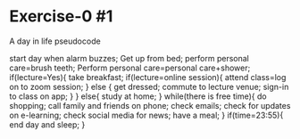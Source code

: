 # Exercise-0 #1
A day in life pseudocode

start day when alarm buzzes;
Get up from bed;
perform personal care=brush teeth;
Perform personal care=personal care+shower;
if(lecture=Yes){
   take breakfast;
 if(lecture=online session){
   attend class=log on to zoom session;
   }
  else {
  get dressed;
  commute to lecture venue;
  sign-in to class on app;
   }
  }
else{
  study at home;
 }
while(there is free time){
  do shopping;
  call family and friends on phone;
  check emails;
  check for updates on e-learning;
  check social media for news;
  have a meal;
 }
if(time=23:55){
end day and sleep;
 }

